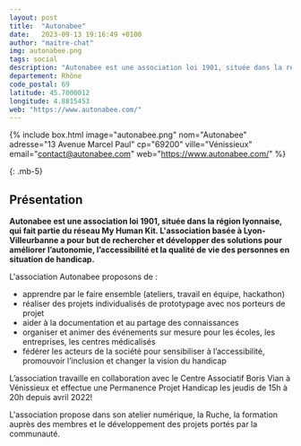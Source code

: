 ```yaml
---
layout: post
title:  "Autonabee"
date:   2023-09-13 19:16:49 +0100
author: "maitre-chat"
img: autonabee.png
tags: social
description: "Autonabee est une association loi 1901, située dans la région lyonnaise, qui fait partie du réseau My Human Kit. L'association basée à Lyon-Villeurbanne a pour but de rechercher et développer des solutions pour améliorer l’autonomie, l’accessibilité et la qualité de vie des personnes en situation de handicap."
departement: Rhône
code_postal: 69
latitude: 45.7000012
longitude: 4.8815453
web: "https://www.autonabee.com/"
---
```


{% include box.html image="autonabee.png" nom="Autonabee" adresse="13 Avenue Marcel Paul" cp="69200" ville="Vénissieux" email="contact@autonabee.com" web="https://www.autonabee.com/" %}

{: .mb-5}

## Présentation

**Autonabee est une association loi 1901, située dans la région lyonnaise, qui fait partie du réseau My Human Kit. L'association basée à Lyon-Villeurbanne a pour but de rechercher et développer des solutions pour améliorer l’autonomie, l’accessibilité et la qualité de vie des personnes en situation de handicap.**

L'association Autonabee proposons de :

- apprendre par le faire ensemble (ateliers, travail en équipe, hackathon)
- réaliser des projets individualisés de prototypage avec nos porteurs de projet
- aider à la documentation et au partage des connaissances
- organiser et animer des événements sur mesure pour les écoles, les entreprises, les centres médicalisés
- fédérer les acteurs de la société pour sensibiliser à l’accessibilité, promouvoir l’inclusion et changer la vision du handicap


L’association travaille en collaboration avec le Centre Associatif Boris Vian à Vénissieux et effectue une Permanence Projet Handicap les jeudis de 15h à 20h depuis avril 2022!

L'association propose dans son atelier numérique, la Ruche, la formation auprès des membres et le développement des projets portés par la communauté.

